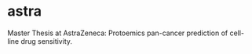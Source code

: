 # astra
Master Thesis at AstraZeneca: Protoemics pan-cancer prediction of cell-line drug sensitivity.
